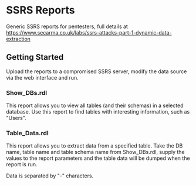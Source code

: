 # SSRS Reports

Generic SSRS reports for pentesters, full details at https://www.secarma.co.uk/labs/ssrs-attacks-part-1-dynamic-data-extraction

## Getting Started

Upload the reports to a compromised SSRS server, modify the data source via the web interface and run.

### Show_DBs.rdl

This report allows you to view all tables (and their schemas) in a selected database. Use this report to find tables with interesting information, such as "Users".

### Table_Data.rdl

This report allows you to extract data from a specified table. Take the DB name, table name and table schema name from Show_DBs.rdl, supply the values to the report parameters and the table data will be dumped when the report is run. 

Data is separated by "-" characters. 



